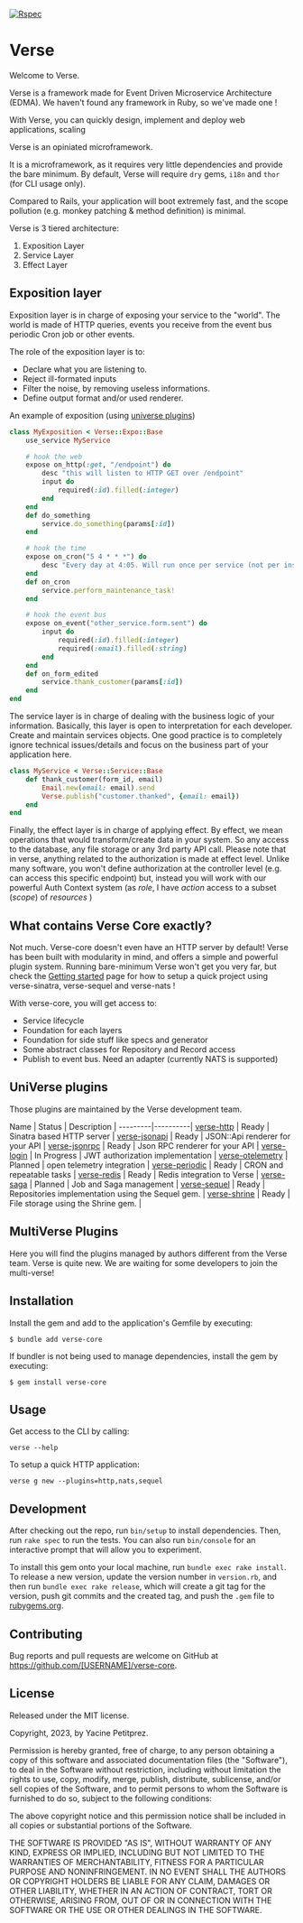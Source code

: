 [![Rspec](https://github.com/verse-rb/verse-core/actions/workflows/main.yml/badge.svg?branch=master)](https://github.com/verse-rb/verse-core/actions/workflows/main.yml)

# Verse

Welcome to Verse.

Verse is a framework made for Event Driven Microservice Architecture (EDMA).
We haven't found any framework in Ruby, so we've made one !

With Verse, you can quickly design, implement and deploy web applications,
scaling

Verse is an opiniated microframework.

It is a microframework, as it requires very little dependencies and provide the
bare minimum.
By default, Verse will require `dry` gems, `i18n` and `thor` (for CLI usage only).

Compared to Rails, your application will boot extremely fast, and the scope pollution (e.g. monkey patching & method definition) is minimal.

Verse is 3 tiered architecture:
1. Exposition Layer
2. Service Layer
3. Effect Layer

## Exposition layer

Exposition layer is in charge of exposing your service to the "world".
The world is made of HTTP queries, events you receive from the event bus periodic Cron job or other events.

The role of the exposition layer is to:
- Declare what you are listening to.
- Reject ill-formated inputs
- Filter the noise, by removing useless informations.
- Define output format and/or used renderer.

An example of exposition (using [universe plugins](#universe-plugins))

```ruby
class MyExposition < Verse::Expo::Base
    use_service MyService

    # hook the web
    expose on_http(:get, "/endpoint") do
        desc "this will listen to HTTP GET over /endpoint"
        input do
            required(:id).filled(:integer)
        end
    end
    def do_something
        service.do_something(params[:id])
    end

    # hook the time
    expose on_cron("5 4 * * *") do
        desc "Every day at 4:05. Will run once per service (not per instance!)"
    end
    def on_cron
        service.perform_maintenance_task!
    end

    # hook the event bus
    expose on_event("other_service.form.sent") do
        input do
            required(:id).filled(:integer)
            required(:email).filled(:string)
        end
    end
    def on_form_edited
        service.thank_customer(params[:id])
    end
end
```

The service layer is in charge of dealing with the business logic of your information.
Basically, this layer is open to interpretation for each developer. Create and maintain services objects. One good practice is to completely ignore technical issues/details and focus on the business part of your application here.


```ruby
class MyService < Verse::Service::Base
    def thank_customer(form_id, email)
        Email.new(email: email).send
        Verse.publish("customer.thanked", {email: email})
    end
end
```

Finally, the effect layer is in charge of applying effect.
By effect, we mean operations that would transform/create data in your system.
So any access to the database, any file storage or any 3rd party API call.
Please note that in verse, anything related to the authorization is made at effect level.
Unlike many software, you won't define authorization at the controller level (e.g. can access this specific endpoint) but, instead you will work with our powerful Auth Context system (as _role_, I have _action_ access to a subset (_scope_) of _resources_ )

## What contains Verse Core exactly?

Not much. Verse-core doesn't even have an HTTP server by default!
Verse has been built with modularity in mind, and offers a simple and powerful plugin system.
Running bare-minimum Verse won't get you very far, but check the [Getting started](./manual/getting_started.md) page for how to setup a quick project using verse-sinatra, verse-sequel and verse-nats !

With verse-core, you will get access to:
- Service lifecycle
- Foundation for each layers
- Foundation for side stuff like specs and generator
- Some abstract classes for Repository and Record access
- Publish to event bus. Need an adapter (currently NATS is supported)

## UniVerse plugins

Those plugins are maintained by the Verse development team.

Name | Status | Description |
---------|----------|
[verse-http](https://github.com/verse-rb/verse-http) | Ready | Sinatra based HTTP server |
[verse-jsonapi](https://github.com/verse-rb/verse-jsonapi) | Ready | JSON::Api renderer for your API |
[verse-jsonrpc](https://github.com/verse-rb/verse-jsonrpc) | Ready | Json RPC renderer for your API |
[verse-login](https://github.com/verse-rb/verse-login) | In Progress | JWT authorization implementation |
[verse-otelemetry](https://github.com/verse-rb/verse-otelemetry) | Planned | open telemetry integration |
[verse-periodic](https://github.com/verse-rb/verse-periodic) | Ready | CRON and repeatable tasks |
[verse-redis](https://github.com/verse-rb/verse-redis) | Ready | Redis integration to Verse |
[verse-saga](https://github.com/verse-rb/verse-saga) | Planned | Job and Saga management |
[verse-sequel](https://github.com/verse-rb/verse-sequel) | Ready | Repositories implementation using the Sequel gem. |
[verse-shrine](https://github.com/verse-rb/verse-shrine) | Ready | File storage using the Shrine gem. |

## MultiVerse Plugins

Here you will find the plugins managed by authors different from the Verse team.
Verse is quite new. We are waiting for some developers to join the multi-verse!

## Installation

Install the gem and add to the application's Gemfile by executing:

    $ bundle add verse-core

If bundler is not being used to manage dependencies, install the gem by executing:

    $ gem install verse-core

## Usage

Get access to the CLI by calling:

```
verse --help
```

To setup a quick HTTP application:

```
verse g new --plugins=http,nats,sequel
```

## Development

After checking out the repo, run `bin/setup` to install dependencies. Then, run `rake spec` to run the tests. You can also run `bin/console` for an interactive prompt that will allow you to experiment.

To install this gem onto your local machine, run `bundle exec rake install`. To release a new version, update the version number in `version.rb`, and then run `bundle exec rake release`, which will create a git tag for the version, push git commits and the created tag, and push the `.gem` file to [rubygems.org](https://rubygems.org).

## Contributing

Bug reports and pull requests are welcome on GitHub at https://github.com/[USERNAME]/verse-core.

## License

Released under the MIT license.

Copyright, 2023, by Yacine Petitprez.

Permission is hereby granted, free of charge, to any person obtaining a copy of this software and associated documentation files (the "Software"), to deal in the Software without restriction, including without limitation the rights to use, copy, modify, merge, publish, distribute, sublicense, and/or sell copies of the Software, and to permit persons to whom the Software is furnished to do so, subject to the following conditions:

The above copyright notice and this permission notice shall be included in all copies or substantial portions of the Software.

THE SOFTWARE IS PROVIDED "AS IS", WITHOUT WARRANTY OF ANY KIND, EXPRESS OR IMPLIED, INCLUDING BUT NOT LIMITED TO THE WARRANTIES OF MERCHANTABILITY, FITNESS FOR A PARTICULAR PURPOSE AND NONINFRINGEMENT. IN NO EVENT SHALL THE AUTHORS OR COPYRIGHT HOLDERS BE LIABLE FOR ANY CLAIM, DAMAGES OR OTHER LIABILITY, WHETHER IN AN ACTION OF CONTRACT, TORT OR OTHERWISE, ARISING FROM, OUT OF OR IN CONNECTION WITH THE SOFTWARE OR THE USE OR OTHER DEALINGS IN THE SOFTWARE.
